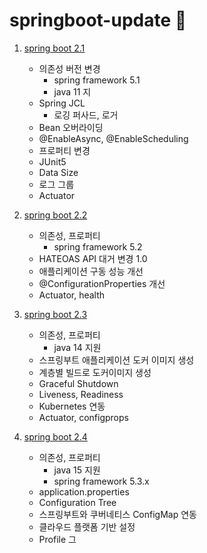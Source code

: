 # springboot-update :rocket:

1. [spring boot 2.1](https://github.com/Wordbe/TIL/blob/master/spring/%EC%8A%A4%ED%94%84%EB%A7%81%EB%B6%80%ED%8A%B8%20%EC%97%85%EB%8D%B0%EC%9D%B4%ED%8A%B8/Springboot%202.1%20-%20%EB%A1%9C%EA%B1%B0%2C%20%EB%A1%9C%EA%B9%85%ED%8D%BC%EC%82%AC%EB%93%9C.md)
   - 의존성 버전 변경
     - spring framework 5.1
     - java 11 지  
    - Spring JCL
        - 로깅 퍼사드, 로거
    - Bean 오버라이딩
    - @EnableAsync, @EnableScheduling
    - 프로퍼티 변경
    - JUnit5
    - Data Size
    - 로그 그룹
    - Actuator
    
2. [spring boot 2.2](https://github.com/Wordbe/TIL/blob/master/spring/%EC%8A%A4%ED%94%84%EB%A7%81%EB%B6%80%ED%8A%B8%20%EC%97%85%EB%8D%B0%EC%9D%B4%ED%8A%B8/Springboot%202.2%20-%20%EC%9D%98%EC%A1%B4%EC%84%B1%2C%20%ED%94%84%EB%A1%9C%ED%8D%BC%ED%8B%B0%2C%20HATEOAS%20%EB%93%B1.md)
   - 의존성, 프로퍼티
        - spring framework 5.2
    - HATEOAS API 대거 변경 1.0
    - 애플리케이션 구동 성능 개선
    - @ConfigurationProperties 개선
    - Actuator, health
3. [spring boot 2.3](https://github.com/Wordbe/TIL/blob/master/spring/%EC%8A%A4%ED%94%84%EB%A7%81%EB%B6%80%ED%8A%B8%20%EC%97%85%EB%8D%B0%EC%9D%B4%ED%8A%B8/Springboot%202.3%20-%2001.md)
   - 의존성, 프로퍼티
        - java 14 지원
    - 스프링부트 애플리케이션 도커 이미지 생성
    - 계층별 빌드로 도커이미지 생성
    - Graceful Shutdown
    - Liveness, Readiness
    - Kubernetes 연동
    - Actuator, configprops
4. [spring boot 2.4](https://github.com/Wordbe/TIL/blob/master/spring/%EC%8A%A4%ED%94%84%EB%A7%81%EB%B6%80%ED%8A%B8%20%EC%97%85%EB%8D%B0%EC%9D%B4%ED%8A%B8/Springboot%202.4%20-%2001%20%EB%B3%80%EA%B2%BD%EB%82%B4%EC%97%AD.md)
    - 의존성, 프로퍼티 
      - java 15 지원
      - spring framework 5.3.x
    - application.properties
    - Configuration Tree
    - 스프링부트와 쿠버네티스 ConfigMap 연동
    - 클라우드 플랫폼 기반 설정
    - Profile 그


